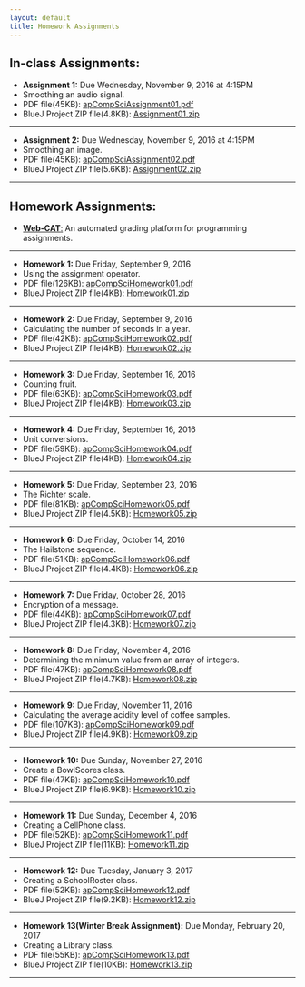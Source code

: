 ```yaml
---
layout: default
title: Homework Assignments
---
```


## In-class Assignments:

+ **Assignment 1:** Due Wednesday, November 9, 2016 at 4:15PM
+ Smoothing an audio signal.
+ PDF file(45KB): [apCompSciAssignment01.pdf](/apcompsci3/assets/apCompSciAssignment01.pdf)
+ BlueJ Project ZIP file(4.8KB): [Assignment01.zip](/apcompsci3/assets/Assignment01.zip)

---

+ **Assignment 2:** Due Wednesday, November 9, 2016 at 4:15PM
+ Smoothing an image.
+ PDF file(45KB): [apCompSciAssignment02.pdf](/apcompsci3/assets/apCompSciAssignment02.pdf)
+ BlueJ Project ZIP file(5.6KB): [Assignment02.zip](/apcompsci3/assets/Assignment02.zip)

---

## Homework Assignments:

+ [**Web-CAT**:](http://ec2-54-65-207-33.ap-northeast-1.compute.amazonaws.com:8080/Web-CAT/WebObjects/Web-CAT.woa) An automated grading platform for programming assignments.

---

+ **Homework 1:** Due Friday, September 9, 2016
+ Using the assignment operator.
+ PDF file(126KB): [apCompSciHomework01.pdf](/apcompsci3/assets/apCompSciHomework01.pdf)
+ BlueJ Project ZIP file(4KB): [Homework01.zip](/apcompsci3/assets/Homework01.zip)

---

+ **Homework 2:** Due Friday, September 9, 2016
+ Calculating the number of seconds in a year.
+ PDF file(42KB): [apCompSciHomework02.pdf](/apcompsci3/assets/apCompSciHomework02.pdf)
+ BlueJ Project ZIP file(4KB): [Homework02.zip](/apcompsci3/assets/Homework02.zip)

---

+ **Homework 3:** Due Friday, September 16, 2016
+ Counting fruit.
+ PDF file(63KB): [apCompSciHomework03.pdf](/apcompsci3/assets/apCompSciHomework03.pdf)
+ BlueJ Project ZIP file(4KB): [Homework03.zip](/apcompsci3/assets/Homework03.zip)

---

+ **Homework 4:** Due Friday, September 16, 2016
+ Unit conversions.
+ PDF file(59KB): [apCompSciHomework04.pdf](/apcompsci3/assets/apCompSciHomework04.pdf)
+ BlueJ Project ZIP file(4KB): [Homework04.zip](/apcompsci3/assets/Homework04.zip)

---

+ **Homework 5:** Due Friday, September 23, 2016
+ The Richter scale.
+ PDF file(81KB): [apCompSciHomework05.pdf](/apcompsci3/assets/apCompSciHomework05.pdf)
+ BlueJ Project ZIP file(4.5KB): [Homework05.zip](/apcompsci3/assets/Homework05.zip)

---

+ **Homework 6:** Due Friday, October 14, 2016
+ The Hailstone sequence.
+ PDF file(51KB): [apCompSciHomework06.pdf](/apcompsci3/assets/apCompSciHomework06.pdf)
+ BlueJ Project ZIP file(4.4KB): [Homework06.zip](/apcompsci3/assets/Homework06.zip)

---

+ **Homework 7:** Due Friday, October 28, 2016
+ Encryption of a message.
+ PDF file(44KB): [apCompSciHomework07.pdf](/apcompsci3/assets/apCompSciHomework07.pdf)
+ BlueJ Project ZIP file(4.3KB): [Homework07.zip](/apcompsci3/assets/Homework07.zip)

---

+ **Homework 8:** Due Friday, November 4, 2016
+ Determining the minimum value from an array of integers.
+ PDF file(47KB): [apCompSciHomework08.pdf](/apcompsci3/assets/apCompSciHomework08.pdf)
+ BlueJ Project ZIP file(4.7KB): [Homework08.zip](/apcompsci3/assets/Homework08.zip)

---

+ **Homework 9:** Due Friday, November 11, 2016
+ Calculating the average acidity level of coffee samples.
+ PDF file(107KB): [apCompSciHomework09.pdf](/apcompsci3/assets/apCompSciHomework09.pdf)
+ BlueJ Project ZIP file(4.9KB): [Homework09.zip](/apcompsci3/assets/Homework09.zip)

---

+ **Homework 10:** Due Sunday, November 27, 2016
+ Create a BowlScores class.
+ PDF file(47KB): [apCompSciHomework10.pdf](/apcompsci3/assets/apCompSciHomework10.pdf)
+ BlueJ Project ZIP file(6.9KB): [Homework10.zip](/apcompsci3/assets/Homework10.zip)

---

+ **Homework 11:** Due Sunday, December 4, 2016
+ Creating a CellPhone class.
+ PDF file(52KB): [apCompSciHomework11.pdf](/apcompsci3/assets/apCompSciHomework11.pdf)
+ BlueJ Project ZIP file(11KB): [Homework11.zip](/apcompsci3/assets/Homework11.zip)

---

+ **Homework 12:** Due Tuesday, January 3, 2017
+ Creating a SchoolRoster class.
+ PDF file(52KB): [apCompSciHomework12.pdf](/apcompsci3/assets/apCompSciHomework12.pdf)
+ BlueJ Project ZIP file(9.2KB): [Homework12.zip](/apcompsci3/assets/Homework12.zip)

---

+ **Homework 13(Winter Break Assignment):** Due Monday, February 20, 2017
+ Creating a Library class.
+ PDF file(55KB): [apCompSciHomework13.pdf](/apcompsci3/assets/apCompSciHomework13.pdf)
+ BlueJ Project ZIP file(10KB): [Homework13.zip](/apcompsci3/assets/Homework13.zip)

---




